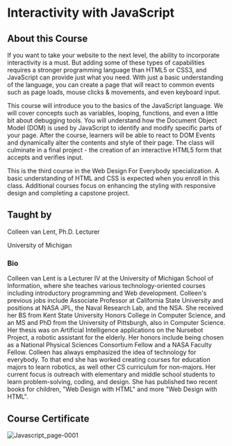 # Interactivity with JavaScript
## About this Course
If you want to take your website to the next level, the ability to incorporate interactivity is a must.    But adding some of these types of capabilities requires a stronger programming language than HTML5 or CSS3, and JavaScript can provide just what you need.  With just a basic understanding of the language, you can create a page that will react to common events such as page loads, mouse clicks & movements, and even keyboard input.      

This course will introduce you to the basics of the JavaScript language.  We will cover concepts such as variables, looping, functions, and even a little bit about debugging tools.  You will understand how the Document Object Model (DOM) is used by JavaScript to identify and modify specific parts of your page.  After the course, learners will be able to react to DOM Events and dynamically alter the contents and style of their page.   The class will culminate in a  final project - the creation of an interactive HTML5 form that accepts and verifies input.

This is the third course in the Web Design For Everybody specialization.  A basic understanding of HTML and CSS is expected when you enroll in this class.    Additional courses focus on enhancing the styling with responsive design and completing a capstone project.
## Taught by
Colleen van Lent, Ph.D.
Lecturer

University of Michigan
### Bio
Colleen van Lent is a Lecturer IV at the University of Michigan School of Information, where she teaches various technology-oriented courses including introductory programming and Web development. Colleen's previous jobs include Associate Professor at California State University and positions at NASA JPL, the Naval Research Lab, and the NSA. She received her BS from Kent State University Honors College in Computer Science, and an MS and PhD from the University of Pittsburgh, also in Computer Science. Her thesis was on Artificial Intelligence applications on the Nursebot Project, a robotic assistant for the elderly. Her honors include being chosen as a National Physical Sciences Consortium Fellow and a NASA Faculty Fellow. Colleen has always emphasized the idea of technology for everybody. To that end she has worked creating courses for education majors to learn robotics, as well other CS curriculum for non-majors. Her current focus is outreach with elementary and middle school students to learn problem-solving, coding, and design. She has published two recent books for children, "Web Design with HTML" and more "Web Design with HTML".
## Course Certificate
![Javascript_page-0001](https://user-images.githubusercontent.com/96945594/188296044-5f3c31f7-cc3a-4c60-9926-ea73d44d5835.jpg)
